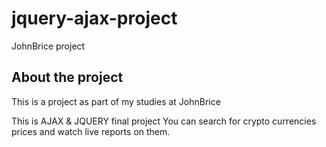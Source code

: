 # jquery-ajax-project
JohnBrice project

## About the project
This is a project as part of my studies at JohnBrice

This is AJAX & JQUERY final project
You can search for crypto currencies prices and watch live reports on them.

